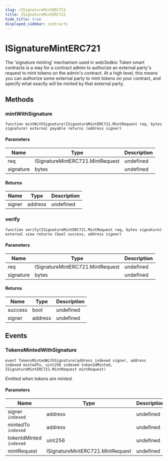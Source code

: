 ```yaml
---
slug: /ISignatureMintERC721
title: ISignatureMintERC721
hide_title: true
displayed_sidebar: contracts
---
```


# ISignatureMintERC721

The &#39;signature minting&#39; mechanism used in web3sdkio Token smart contracts is a way for a contract admin to authorize an external party&#39;s request to mint tokens on the admin&#39;s contract. At a high level, this means you can authorize some external party to mint tokens on your contract, and specify what exactly will be minted by that external party.

## Methods

### mintWithSignature

```solidity
function mintWithSignature(ISignatureMintERC721.MintRequest req, bytes signature) external payable returns (address signer)
```

#### Parameters

| Name      | Type                             | Description |
| --------- | -------------------------------- | ----------- |
| req       | ISignatureMintERC721.MintRequest | undefined   |
| signature | bytes                            | undefined   |

#### Returns

| Name   | Type    | Description |
| ------ | ------- | ----------- |
| signer | address | undefined   |

### verify

```solidity
function verify(ISignatureMintERC721.MintRequest req, bytes signature) external view returns (bool success, address signer)
```

#### Parameters

| Name      | Type                             | Description |
| --------- | -------------------------------- | ----------- |
| req       | ISignatureMintERC721.MintRequest | undefined   |
| signature | bytes                            | undefined   |

#### Returns

| Name    | Type    | Description |
| ------- | ------- | ----------- |
| success | bool    | undefined   |
| signer  | address | undefined   |

## Events

### TokensMintedWithSignature

```solidity
event TokensMintedWithSignature(address indexed signer, address indexed mintedTo, uint256 indexed tokenIdMinted, ISignatureMintERC721.MintRequest mintRequest)
```

_Emitted when tokens are minted._

#### Parameters

| Name                    | Type                             | Description |
| ----------------------- | -------------------------------- | ----------- |
| signer `indexed`        | address                          | undefined   |
| mintedTo `indexed`      | address                          | undefined   |
| tokenIdMinted `indexed` | uint256                          | undefined   |
| mintRequest             | ISignatureMintERC721.MintRequest | undefined   |
